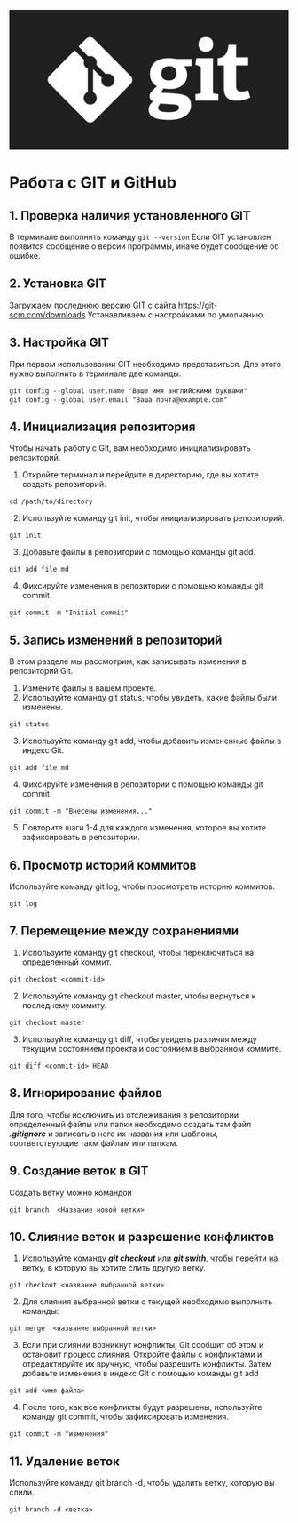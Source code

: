 ![logo](30c29ce4cc08523ecc6e1f205bc207d0.jpeg)
# Работа с GIT и GitHub
## 1. Проверка наличия установленного GIT
В терминале выполнить команду `git --version`
Если GIT установлен появится сообщение о версии программы, иначе будет сообщение об ошибке.
## 2. Установка GIT
Загружаем последнюю версию GIT с сайта
https://git-scm.com/downloads
Устанавливаем с настройками по умолчанию.
## 3. Настройка GIT
При первом использовании GIT необходимо представиться. Длэ этого нужно выполнить в терминале две команды:
```
git config --global user.name "Ваше имя английскими буквами"
git config --global user.email "Ваша почта@example.com"
```
## 4. Инициализация репозитория
Чтобы начать работу с Git, вам необходимо инициализировать репозиторий. 
1. Откройте терминал и перейдите в директорию, где вы хотите создать репозиторий.
```
cd /path/to/directory
```
2. Используйте команду git init, чтобы инициализировать репозиторий.
```
git init
```
3. Добавьте файлы в репозиторий с помощью команды git add.
```
git add file.md
```
4. Фиксируйте изменения в репозитории с помощью команды git commit.
```
git commit -m "Initial commit"
```

## 5. Запись изменений в репозиторий
В этом разделе мы рассмотрим, как записывать изменения в репозиторий Git.

1. Измените файлы в вашем проекте.
2. Используйте команду git status, чтобы увидеть, какие файлы были изменены.
```
git status
```
3. Используйте команду git add, чтобы добавить измененные файлы в индекс Git.
```
git add file.md
```
4. Фиксируйте изменения в репозитории с помощью команды git commit.
```
git commit -m "Внесены изменения..."
```
5. Повторите шаги 1-4 для каждого изменения, которое вы хотите зафиксировать в репозитории.

## 6. Просмотр историй коммитов
Используйте команду git log, чтобы просмотреть историю коммитов.
```
git log
```

## 7. Перемещение между сохранениями

1. Используйте команду git checkout, чтобы переключиться на определенный коммит.
```
git checkout <commit-id>
```
2. Используйте команду git checkout master, чтобы вернуться к последнему коммиту.
```
git checkout master
```
3. Используйте команду git diff, чтобы увидеть различия между текущим состоянием проекта и состоянием в выбранном коммите.
```
git diff <commit-id> HEAD
```
## 8. Игнорирование файлов
Для того, чтобы исключить из отслеживания в репозитории определенный файлы или папки необходимо создать там файл ***.gitignore*** и записать в него их названия или шаблоны, соответствующие такм файлам или папкам.

## 9. Создание веток в GIT
Создать ветку можно командой
```
git branch  <Название новой ветки>
```
## 10. Слияние веток и разрешение конфликтов
1. Используйте команду ***git checkout*** или ***git swith***, чтобы перейти на ветку, в которую вы хотите слить другую ветку.
```
git checkout <название выбранной ветки>
```
2. Для слияния выбранной ветки с текущей необходимо выполнить команды:
```
git merge  <название выбранной ветки>
```
3. Если при слиянии возникнут конфликты, Git сообщит об этом и остановит процесс слияния. Откройте файлы с конфликтами и отредактируйте их вручную, чтобы разрешить конфликты. Затем добавьте изменения в индекс Git с помощью команды git add
```
git add <имя файла>
```
4. После того, как все конфликты будут разрешены, используйте команду git commit, чтобы зафиксировать изменения.

```
git commit -m "изменения"
```

## 11. Удаление веток
Используйте команду git branch -d, чтобы удалить ветку, которую вы слили.
```
git branch -d <ветка>
```